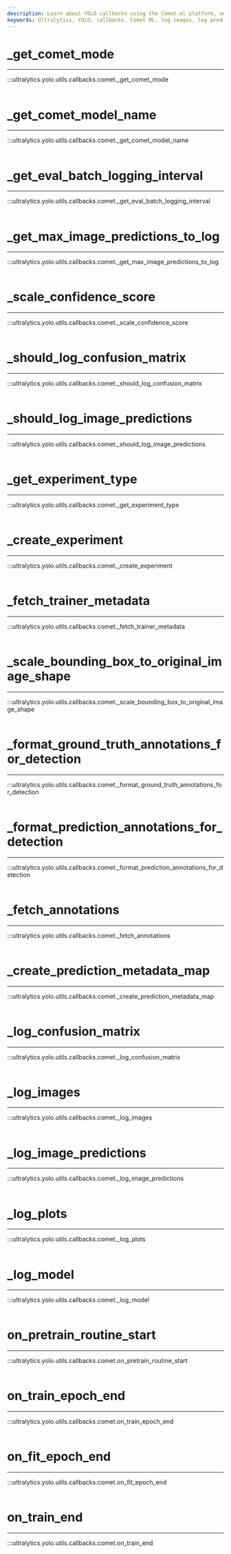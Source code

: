 ```yaml
---
description: Learn about YOLO callbacks using the Comet.ml platform, enhancing object detection training and testing with custom logging and visualizations.
keywords: Ultralytics, YOLO, callbacks, Comet ML, log images, log predictions, log plots, fetch metadata, fetch annotations, create experiment data, format experiment data
---
```


# _get_comet_mode
---
:::ultralytics.yolo.utils.callbacks.comet._get_comet_mode
<br><br>

# _get_comet_model_name
---
:::ultralytics.yolo.utils.callbacks.comet._get_comet_model_name
<br><br>

# _get_eval_batch_logging_interval
---
:::ultralytics.yolo.utils.callbacks.comet._get_eval_batch_logging_interval
<br><br>

# _get_max_image_predictions_to_log
---
:::ultralytics.yolo.utils.callbacks.comet._get_max_image_predictions_to_log
<br><br>

# _scale_confidence_score
---
:::ultralytics.yolo.utils.callbacks.comet._scale_confidence_score
<br><br>

# _should_log_confusion_matrix
---
:::ultralytics.yolo.utils.callbacks.comet._should_log_confusion_matrix
<br><br>

# _should_log_image_predictions
---
:::ultralytics.yolo.utils.callbacks.comet._should_log_image_predictions
<br><br>

# _get_experiment_type
---
:::ultralytics.yolo.utils.callbacks.comet._get_experiment_type
<br><br>

# _create_experiment
---
:::ultralytics.yolo.utils.callbacks.comet._create_experiment
<br><br>

# _fetch_trainer_metadata
---
:::ultralytics.yolo.utils.callbacks.comet._fetch_trainer_metadata
<br><br>

# _scale_bounding_box_to_original_image_shape
---
:::ultralytics.yolo.utils.callbacks.comet._scale_bounding_box_to_original_image_shape
<br><br>

# _format_ground_truth_annotations_for_detection
---
:::ultralytics.yolo.utils.callbacks.comet._format_ground_truth_annotations_for_detection
<br><br>

# _format_prediction_annotations_for_detection
---
:::ultralytics.yolo.utils.callbacks.comet._format_prediction_annotations_for_detection
<br><br>

# _fetch_annotations
---
:::ultralytics.yolo.utils.callbacks.comet._fetch_annotations
<br><br>

# _create_prediction_metadata_map
---
:::ultralytics.yolo.utils.callbacks.comet._create_prediction_metadata_map
<br><br>

# _log_confusion_matrix
---
:::ultralytics.yolo.utils.callbacks.comet._log_confusion_matrix
<br><br>

# _log_images
---
:::ultralytics.yolo.utils.callbacks.comet._log_images
<br><br>

# _log_image_predictions
---
:::ultralytics.yolo.utils.callbacks.comet._log_image_predictions
<br><br>

# _log_plots
---
:::ultralytics.yolo.utils.callbacks.comet._log_plots
<br><br>

# _log_model
---
:::ultralytics.yolo.utils.callbacks.comet._log_model
<br><br>

# on_pretrain_routine_start
---
:::ultralytics.yolo.utils.callbacks.comet.on_pretrain_routine_start
<br><br>

# on_train_epoch_end
---
:::ultralytics.yolo.utils.callbacks.comet.on_train_epoch_end
<br><br>

# on_fit_epoch_end
---
:::ultralytics.yolo.utils.callbacks.comet.on_fit_epoch_end
<br><br>

# on_train_end
---
:::ultralytics.yolo.utils.callbacks.comet.on_train_end
<br><br>

